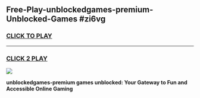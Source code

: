 
## Free-Play-unblockedgames-premium-Unblocked-Games #zi6vg
<h3>
<a href="https://news.freeplayer.one?title=unblockedgames-premium&ref=8M">CLICK TO PLAY</a></h3>
<hr>

<h3>
<a href="https://news.freeplayer.one?title=unblockedgames-premium&ref=8M">CLICK 2 PLAY</a>
  
</h3>

<a href="https://news.freeplayer.one?title=unblockedgames-premium&ref=8M"><img src="https://clearcache.store/games.png"></a>


**unblockedgames-premium games unblocked: Your Gateway to Fun and Accessible Online Gaming**
